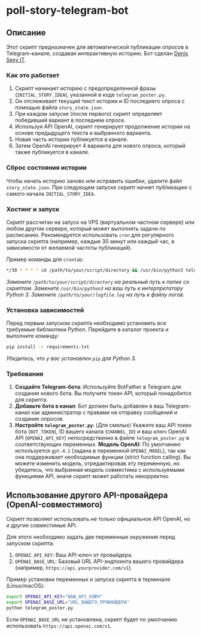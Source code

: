 # poll-story-telegram-bot
 
## Описание

Этот скрипт предназначен для автоматической публикации опросов в Telegram-канале, создавая интерактивную историю.
Бот сделан [Denis Sexy IT](http://t.me/denissexy).

### Как это работает

1.  Скрипт начинает историю с предопределенной фразы (`INITIAL_STORY_IDEA`), указанной в коде `telegram_poster.py`.
2.  Он отслеживает текущий текст истории и ID последнего опроса с помощью файла `story_state.json`.
3.  При каждом запуске (после первого) скрипт определяет победивший вариант в последнем опросе.
4.  Используя API OpenAI, скрипт генерирует продолжение истории на основе предыдущего текста и выбранного варианта.
5.  Новая часть истории публикуется в канале.
6.  Затем OpenAI генерирует 4 варианта для нового опроса, который также публикуется в канале.

### Сброс состояния истории

Чтобы начать историю заново или исправить ошибки, удалите файл `story_state.json`. При следующем запуске скрипт начнет публикацию с самого начала `INITIAL_STORY_IDEA`.

### Хостинг и запуск

Скрипт рассчитан на запуск на VPS (виртуальном частном сервере) или любом другом сервере, который может выполнять задачи по расписанию. Рекомендуется использовать `cron` для регулярного запуска скрипта (например, каждые 30 минут или каждый час, в зависимости от желаемой частоты публикаций).

Пример команды для `crontab`:
```bash
*/30 * * * * cd /path/to/your/script/directory && /usr/bin/python3 telegram_poster.py >> /path/to/your/logfile.log 2>&1
```
*Замените `/path/to/your/script/directory` на реальный путь к папке со скриптом.*
*Замените `/usr/bin/python3` на ваш путь к интерпретатору Python 3.*
*Замените `/path/to/your/logfile.log` на путь к файлу логов.*

### Установка зависимостей

Перед первым запуском скрипта необходимо установить все требуемые библиотеки Python. Перейдите в каталог проекта и выполните команду:

```bash
pip install -r requirements.txt
```
*Убедитесь, что у вас установлен `pip` для Python 3.*

### Требования

1.  **Создайте Telegram-бота**: Используйте BotFather в Telegram для создания нового бота. Вы получите токен API, который понадобится для скрипта.
2.  **Добавьте бота в канал**: Бот должен быть добавлен в ваш Telegram-канал как администратор с правами на отправку сообщений и создание опросов.
3.  **Настройте `telegram_poster.py`**: (Для смелых) Укажите ваш API токен бота (`BOT_TOKEN`), ID вашего канала (`CHANNEL_ID`) и ваш ключ OpenAI API (`OPENAI_API_KEY`) непосредственно в файле `telegram_poster.py` в соответствующих переменных. **Модель OpenAI**: По умолчанию используется `gpt-4.1` (задана в переменной `OPENAI_MODEL`), так как она поддерживает необходимые функции (strict function calling). Вы можете изменить модель, отредактировав эту переменную, но убедитесь, что выбранная модель совместима с используемыми функциями API, иначе скрипт может работать некорректно.

## Использование другого API-провайдера (OpenAI-совместимого)

Скрипт позволяет использовать не только официальное API OpenAI, но и другие совместимые API.

Для этого необходимо задать две переменные окружения перед запуском скрипта:

1.  `OPENAI_API_KEY`: Ваш API-ключ от провайдера.
2.  `OPENAI_BASE_URL`: Базовый URL API-эндпоинта вашего провайдера (например, `https://api.yourprovider.com/v1`).

Пример установки переменных и запуска скрипта в терминале (Linux/macOS):

```bash
export OPENAI_API_KEY="ВАШ_API_КЛЮЧ"
export OPENAI_BASE_URL="URL_ВАШЕГО_ПРОВАЙДЕРА"
python telegram_poster.py
```

Если `OPENAI_BASE_URL` не установлена, скрипт будет по умолчанию использовать `https://api.openai.com/v1`.
